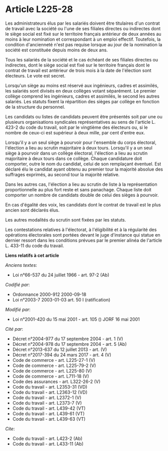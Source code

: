 # Article L225-28

Les administrateurs élus par les salariés doivent être titulaires d'un contrat de travail avec la société ou l'une de ses
filiales directes ou indirectes dont le siège social est fixé sur le territoire français antérieur de deux années au moins à
leur nomination et correspondant à un emploi effectif. Toutefois, la condition d'ancienneté n'est pas requise lorsque au jour
de la nomination la société est constituée depuis moins de deux ans. 

Tous les salariés de la société et le cas échéant de ses filiales directes ou indirectes, dont le siège social est fixé sur
le territoire français dont le contrat de travail est antérieur de trois mois à la date de l'élection sont électeurs. Le vote
est secret. 

Lorsqu'un siège au moins est réservé aux ingénieurs, cadres et assimilés, les salariés sont divisés en deux collèges votant
séparément. Le premier collège comprend les ingénieurs, cadres et assimilés, le second les autres salariés. Les statuts
fixent la répartition des sièges par collège en fonction de la structure du personnel. 

Les candidats ou listes de candidats peuvent être présentés soit par une ou plusieurs organisations syndicales
représentatives au sens de l'article L. 423-2 du code du travail, soit par le vingtième des électeurs ou, si le nombre de
ceux-ci est supérieur à deux mille, par cent d'entre eux. 

Lorsqu'il y a un seul siège à pourvoir pour l'ensemble du corps électoral, l'élection a lieu au scrutin majoritaire à deux
tours. Lorsqu'il y a un seul siège à pourvoir dans un collège électoral, l'élection a lieu au scrutin majoritaire à deux
tours dans ce collège. Chaque candidature doit comporter, outre le nom du candidat, celui de son remplaçant éventuel. Est
déclaré élu le candidat ayant obtenu au premier tour la majorité absolue des suffrages exprimés, au second tour la majorité
relative. 

Dans les autres cas, l'élection a lieu au scrutin de liste à la représentation proportionnelle au plus fort reste et sans
panachage. Chaque liste doit comporter un nombre de candidats double de celui des sièges à pourvoir. 

En cas d'égalité des voix, les candidats dont le contrat de travail est le plus ancien sont déclarés élus. 

Les autres modalités du scrutin sont fixées par les statuts. 

Les contestations relatives à l'électorat, à l'éligibilité et à la régularité des opérations électorales sont portées devant
le juge d'instance qui statue en dernier ressort dans les conditions prévues par le premier alinéa de l'article L. 433-11 du
code du travail.

**Liens relatifs à cet article**

_Anciens textes_:

  - Loi n°66-537 du 24 juillet 1966 - art. 97-2 (Ab)

_Codifié par_:

  - Ordonnance 2000-912 2000-09-18
  - Loi n°2003-7 2003-01-03 art. 50 I (ratification)

_Modifié par_:

  - Loi n°2001-420 du 15 mai 2001 - art. 105 () JORF 16 mai 2001

_Cité par_:

  - Décret n°2004-977 du 17 septembre 2004 - art. 1 (V)
  - Décret n°2004-978 du 17 septembre 2004 - art. 5 (Ab)
  - Décret n°2013-637 du 12 juillet 2013 - art. (V)
  - Décret n°2017-394 du 24 mars 2017 - art. 4 (V)
  - Code de commerce - art. L225-27-1 (V)
  - Code de commerce - art. L225-79-2 (V)
  - Code de commerce - art. L225-80 (V)
  - Code de commerce - art. L711-18 (V)
  - Code des assurances - art. L322-26-2 (V)
  - Code du travail - art. L2353-31 (VD)
  - Code du travail - art. L2363-12 (VD)
  - Code du travail - art. L2372-1 (V)
  - Code du travail - art. L2373-7 (V)
  - Code du travail - art. L439-42 (VT)
  - Code du travail - art. L439-61 (VT)
  - Code du travail - art. L439-63 (VT)

_Cite_:

  - Code du travail - art. L423-2 (Ab)
  - Code du travail - art. L433-11 (Ab)

